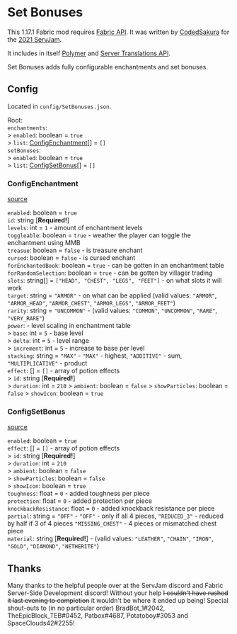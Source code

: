 # Set Bonuses
This 1.17.1 Fabric mod requires [Fabric API](). 
It was written by [CodedSakura](http://codedsakura.eu/) 
for the [2021 ServJam](https://servjam.xyz/summer21/).

It includes in itself [Polymer](https://github.com/Patbox/polymer) 
and [Server Translations API](https://github.com/arthurbambou/Server-Translations).

Set Bonuses adds fully configurable enchantments and set bonuses.


## Config

Located in `config/SetBonuses.json`.

Root:  
`enchantments`:  
&gt; `enabled`: boolean = `true`  
&gt; `list`: [ConfigEnchantment](#configenchantment)[] = `[]`  
`setBonuses`:  
&gt; `enabled`: boolean = `true`  
&gt; `list`: [ConfigSetBonus](#configsetbonus)[] = `[]`

### ConfigEnchantment
[source]()

`enabled`: boolean = `true`    
`id`: string [**Required!**]  
`levels`: int = `1` - amount of enchantment levels  
`toggleable`: boolean = `true` - weather the player can toggle the enchantment using MMB  
`treasue`: boolean = `false` - is treasure enchant  
`cursed`: boolean = `false` - is cursed enchant  
`forEnchantedBook`: boolean = `true` - can be gotten in an enchantment table  
`forRandomSelection`: boolean = `true` - can be gotten by villager trading  
`slots`: string[] = `["HEAD", "CHEST", "LEGS", "FEET"]` - on what slots it will work  
`target`: string = `"ARMOR"` - on what can be applied 
(valid values: `"ARMOR"`, `"ARMOR_HEAD"`, `"ARMOR_CHEST"`, `"ARMOR_LEGS"`, `"ARMOR_FEET"`)  
`rarity`: string = `"UNCOMMON"` - (valid values: `"COMMON"`, `"UNCOMMON"`, `"RARE"`, `"VERY_RARE"`)  
`power`: - level scaling in enchantment table  
&gt; `base`: int = `5` - base level  
&gt; `delta`: int = `5` - level range  
&gt; `increment`: int = `5` - increase to base per level  
`stacking`: string = `"MAX"` - `"MAX"` - highest, `"ADDITIVE"` - sum, `"MULTIPLICATIVE"` - product  
`effect`: [] = `[]` - array of potion effects  
&gt; `id`: string [**Required!**]  
&gt; `duration`: int = `210`
&gt; `ambient`: boolean = `false`
&gt; `showParticles`: boolean = `false`
&gt; `showIcon`: boolean = `true`

### ConfigSetBonus
[source]()

`enabled`: boolean = `true`  
`effect`: [] = `[]` - array of potion effects  
&gt; `id`: string [**Required!**]  
&gt; `duration`: int = `210`  
&gt; `ambient`: boolean = `false`  
&gt; `showParticles`: boolean = `false`  
&gt; `showIcon`: boolean = `true`  
`toughness`: float = `0` - added toughness per piece  
`protection`: float = `0` - added protection per piece  
`knockbackResistance`: float = `0` - added knockback resistance per piece  
`partial`: string = `"OFF"` - `"OFF"` - only if all 4 pieces, `"REDUCED_3"` - reduced by half if 3 of 4 pieces
`"MISSING_CHEST"` - 4 pieces or mismatched chest piece  
`material`: string [**Required!**] - (valid values: `"LEATHER"`, `"CHAIN"`, `"IRON"`, `"GOLD"`, `"DIAMOND"`, `"NETHERITE"`)  


## Thanks

Many thanks to the helpful people over at the ServJam discord and Fabric Server-Side Development discord!
Without your help ~~I couldn't have rushed it last evening to completion~~ it wouldn't be where it ended up being!
Special shout-outs to (in no particular order) BradBot_1#2042, TheEpicBlock_TEB#0452, Patbox#4687, Potatoboy#3053 and SpaceClouds42#2255!
